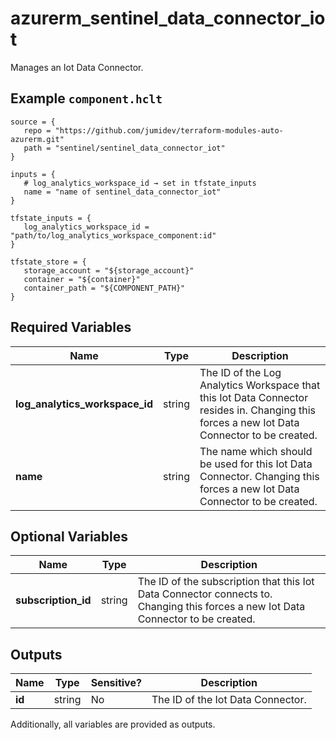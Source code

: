 # azurerm_sentinel_data_connector_iot

Manages an Iot Data Connector.

## Example `component.hclt`

```hcl
source = {
   repo = "https://github.com/jumidev/terraform-modules-auto-azurerm.git" 
   path = "sentinel/sentinel_data_connector_iot" 
}

inputs = {
   # log_analytics_workspace_id → set in tfstate_inputs
   name = "name of sentinel_data_connector_iot" 
}

tfstate_inputs = {
   log_analytics_workspace_id = "path/to/log_analytics_workspace_component:id" 
}

tfstate_store = {
   storage_account = "${storage_account}" 
   container = "${container}" 
   container_path = "${COMPONENT_PATH}" 
}

```

## Required Variables

| Name | Type |  Description |
| ---- | --------- |  ----------- |
| **log_analytics_workspace_id** | string |  The ID of the Log Analytics Workspace that this Iot Data Connector resides in. Changing this forces a new Iot Data Connector to be created. | 
| **name** | string |  The name which should be used for this Iot Data Connector. Changing this forces a new Iot Data Connector to be created. | 

## Optional Variables

| Name | Type |  Description |
| ---- | --------- |  ----------- |
| **subscription_id** | string |  The ID of the subscription that this Iot Data Connector connects to. Changing this forces a new Iot Data Connector to be created. | 



## Outputs

| Name | Type | Sensitive? | Description |
| ---- | ---- | --------- | --------- |
| **id** | string | No  | The ID of the Iot Data Connector. | 

Additionally, all variables are provided as outputs.
